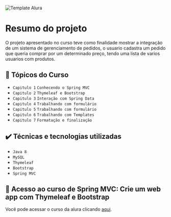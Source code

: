 ![Template Alura](https://github.com/gui-lirasilva/Edige-POO/blob/master/Template/Thumbnails%20GitHub.png?raw=true)


# Resumo do projeto
O projeto apresentado no curso teve como finalidade mostrar a integração de um sistema de gerenciamento de pedidos, o usuario cadastra um pedido que queria comprar por um determinado preço, tendo uma lista de varios usuarios com produtos.

## 🔨 Tópicos do Curso

- `Capitulo 1` `Conhecendo o Spring MVC`
- `Capitulo 2` `Thymeleaf e Bootstrap`
- `Capitulo 3` `Interação com Spring Data`
- `Capitulo 4` `Trabalhando com formulário`
- `Capitulo 5` `Trabalhando com formulário`
- `Capitulo 6` `Trabalhando com Templates`
- `Capitulo 7` `Formatação e finalização`

## ✔️ Técnicas e tecnologias utilizadas

- ``Java 8``
- ``MySQL``
- ``Thymeleaf ``
- ``Bootstrap``
- ``Spring MVC``

## 📁 Acesso ao curso de Spring MVC: Crie um web app com Thymeleaf e Bootstrap
Você pode acessar o curso da alura clicando [aqui](https://cursos.alura.com.br/course/spring-mvc-thymeleaf-bootstrap).
